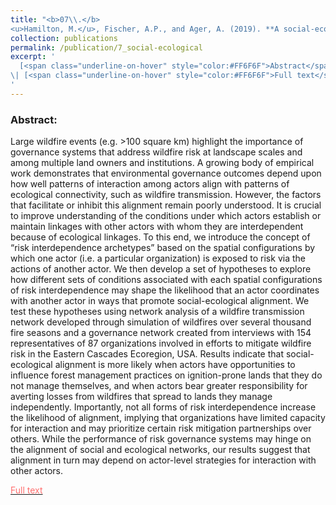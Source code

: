 ```yaml
---
title: "<b>07\\.</b> 
<u>Hamilton, M.</u>, Fischer, A.P., and Ager, A. (2019). **A social-ecological network approach for understanding wildfire risk governance.** Global Environmental Change 54:113-123."
collection: publications
permalink: /publication/7_social-ecological
excerpt: '
  [<span class="underline-on-hover" style="color:#FF6F6F">Abstract</span>](../publication/7_social-ecological)
\| [<span class="underline-on-hover" style="color:#FF6F6F">Full text</span>](https://www.sciencedirect.com/science/article/pii/S0959378017312232)
'
---
```


### Abstract:
Large wildfire events (e.g. >100 square km) highlight the importance of governance systems that address wildfire risk at landscape scales and among multiple land owners and institutions. A growing body of empirical work demonstrates that environmental governance outcomes depend upon how well patterns of interaction among actors align with patterns of ecological connectivity, such as wildfire transmission. However, the factors that facilitate or inhibit this alignment remain poorly understood. It is crucial to improve understanding of the conditions under which actors establish or maintain linkages with other actors with whom they are interdependent because of ecological linkages. To this end, we introduce the concept of “risk interdependence archetypes” based on the spatial configurations by which one actor (i.e. a particular organization) is exposed to risk via the actions of another actor. We then develop a set of hypotheses to explore how different sets of conditions associated with each spatial configurations of risk interdependence may shape the likelihood that an actor coordinates with another actor in ways that promote social-ecological alignment. We test these hypotheses using network analysis of a wildfire transmission network developed through simulation of wildfires over several thousand fire seasons and a governance network created from interviews with 154 representatives of 87 organizations involved in efforts to mitigate wildfire risk in the Eastern Cascades Ecoregion, USA. Results indicate that social-ecological alignment is more likely when actors have opportunities to influence forest management practices on ignition-prone lands that they do not manage themselves, and when actors bear greater responsibility for averting losses from wildfires that spread to lands they manage independently. Importantly, not all forms of risk interdependence increase the likelihood of alignment, implying that organizations have limited capacity for interaction and may prioritize certain risk mitigation partnerships over others. While the performance of risk governance systems may hinge on the alignment of social and ecological networks, our results suggest that alignment in turn may depend on actor-level strategies for interaction with other actors.

[<span class="underline-on-hover" style="color:#FF6F6F">Full text</span>](https://www.sciencedirect.com/science/article/pii/S0959378017312232)

